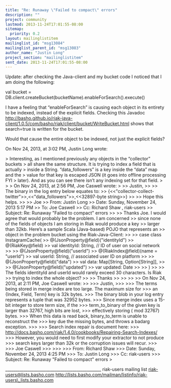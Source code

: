 ```yaml
---
title: "Re: Runaway \"Failed to compact\" errors"
description: ""
project: community
lastmod: 2013-11-24T17:01:55-08:00
sitemap:
  priority: 0.2
layout: mailinglistitem
mailinglist_id: "msg13084"
mailinglist_parent_id: "msg13083"
author_name: "Justin Long"
project_section: "mailinglistitem"
sent_date: 2013-11-24T17:01:55-08:00
---
```



Update: after checking the Java-client and my bucket code I noticed that I am 
doing the following:

val bucket = DB.client.createBucket(bucketName).enableForSearch().execute()

I have a feeling that “enableForSearch” is causing each object in its entirety 
to be indexed, instead of the explicit fields. Checking this Javadoc 
http://basho.github.io/riak-java-client/1.0.5/com/basho/riak/client/bucket/WriteBucket.html
 shows that search=true is written for the bucket.

Would that cause the entire object to be indexed, not just the explicit fields?



On Nov 24, 2013, at 3:02 PM, Justin Long  wrote:

&gt; Interesting, as I mentioned previously any objects in the “collector” buckets 
&gt; all share the same structure. It is trying to index a field that is actually 
&gt; inside a String. “data\_followers” is a key inside the “data” map and the 
&gt; value for that key is escaped JSON (it goes into offline processing FYI 
&gt; later). And as you can see there isn’t any indexing set for that field.
&gt; 
&gt; 
&gt; On Nov 24, 2013, at 2:56 PM, Joe Caswell  wrote:
&gt; 
&gt;&gt; Justin,
&gt;&gt; 
&gt;&gt; The binary in the log entry below equates to:
&gt;&gt; {&lt;&lt;"collector-collect-twitter"&gt;&gt;,&lt;&lt;"data\_followers"&gt;&gt;,&lt;&lt;32897-byte string&gt;&gt;}
&gt;&gt; 
&gt;&gt; Hope this helps.
&gt;&gt; 
&gt;&gt; Joe
&gt;&gt; From: Justin Long 
&gt;&gt; Date: Sunday, November 24, 2013 5:17 PM
&gt;&gt; To: Joe Caswell 
&gt;&gt; Cc: Richard Shaw , riak-users 
&gt;&gt; Subject: Re: Runaway "Failed to compact" errors
&gt;&gt; 
&gt;&gt; Thanks Joe. I would agree that would probably be the problem. I am concerned 
&gt;&gt; since none of the fields of objects I am storing in Riak would produce a key 
&gt;&gt; larger than 32kb. Here’s a sample Scala (Java-based) POJO that represents an 
&gt;&gt; object in the problem bucket using the Riak-Java-Client:
&gt;&gt; 
&gt;&gt; case class InstagramCache(
&gt;&gt; @(JsonProperty@field)("identityId")
&gt;&gt; @(RiakKey@field)
&gt;&gt; val identityId: String, // ID of user on social network
&gt;&gt; 
&gt;&gt; @(JsonProperty@field)("userId")
&gt;&gt; @(RiakIndex@field)(name = "userId")
&gt;&gt; val userId: String, // associated user ID on platform
&gt;&gt; 
&gt;&gt; @(JsonProperty@field)("data")
&gt;&gt; val data: Map[String, Option[String]],
&gt;&gt; 
&gt;&gt; @(JsonProperty@field)("updated")
&gt;&gt; var updated: Date
&gt;&gt; 
&gt;&gt; )
&gt;&gt; 
&gt;&gt; The fields identityId and userId would rarely exceed 30 characters. Is Riak 
&gt;&gt; trying to index the whole object?
&gt;&gt; 
&gt;&gt; Thanks
&gt;&gt; 
&gt;&gt; 
&gt;&gt; 
&gt;&gt; On Nov 24, 2013, at 2:11 PM, Joe Caswell  wrote:
&gt;&gt; 
&gt;&gt;&gt; Justin,
&gt;&gt;&gt; 
&gt;&gt;&gt; The terms being stored in merge index are too large. The maximum size for 
&gt;&gt;&gt; an {Index, Field, Term} key is 32k bytes.
&gt;&gt;&gt; The binary blob in your log entry represents a tuple that was 32952 bytes. 
&gt;&gt;&gt; Since merge index uses a 15-bit integer to store term size, if the 
&gt;&gt;&gt; term\_to\_binary of the given key is larger than 32767, high bits are lost, 
&gt;&gt;&gt; effectively storing ( mod 32767) bytes.
&gt;&gt;&gt; When this data is read back, binary\_to\_term is unable to reconstruct the 
&gt;&gt;&gt; key due the missing bytes, and throws a badarg exception.
&gt;&gt;&gt; 
&gt;&gt;&gt; Search index repair is document here: 
&gt;&gt;&gt; http://docs.basho.com/riak/1.4.0/cookbooks/Repairing-Search-Indexes/ 
&gt;&gt;&gt; However, you would need to first modify your extractor to not produce 
&gt;&gt;&gt; search keys larger than 32k or the corruption issues will recur.
&gt;&gt;&gt; 
&gt;&gt;&gt; Joe Caswell
&gt;&gt;&gt; 
&gt;&gt;&gt; 
&gt;&gt;&gt; From: Richard Shaw 
&gt;&gt;&gt; Date: Sunday, November 24, 2013 4:25 PM
&gt;&gt;&gt; To: Justin Long 
&gt;&gt;&gt; Cc: riak-users 
&gt;&gt;&gt; Subject: Re: Runaway "Failed to compact" errors
&gt; 

\_\_\_\_\_\_\_\_\_\_\_\_\_\_\_\_\_\_\_\_\_\_\_\_\_\_\_\_\_\_\_\_\_\_\_\_\_\_\_\_\_\_\_\_\_\_\_
riak-users mailing list
riak-users@lists.basho.com
http://lists.basho.com/mailman/listinfo/riak-users\_lists.basho.com

